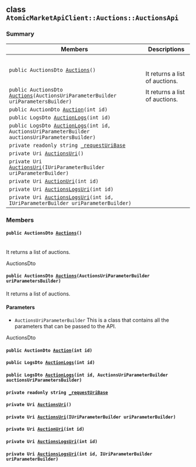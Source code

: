 ## class `AtomicMarketApiClient::Auctions::AuctionsApi` 

### Summary

 Members                        | Descriptions                                
--------------------------------|---------------------------------------------
`public AuctionsDto `[`Auctions`](#class_atomic_market_api_client_1_1_auctions_1_1_auctions_api_1a70929369a29816434cb7aa9f1fdccf6d)`()` | <br/><br/> It returns a list of auctions.
`public AuctionsDto `[`Auctions`](#class_atomic_market_api_client_1_1_auctions_1_1_auctions_api_1aeaf2bbabe05b932fa38d1b79497c7043)`(AuctionsUriParameterBuilder uriParametersBuilder)` | It returns a list of auctions.
`public AuctionDto `[`Auction`](#class_atomic_market_api_client_1_1_auctions_1_1_auctions_api_1a75d59e4d934eedd845e155b6d817c20c)`(int id)` | 
`public LogsDto `[`AuctionLogs`](#class_atomic_market_api_client_1_1_auctions_1_1_auctions_api_1a178c421fd59a002913bea678297638d1)`(int id)` | 
`public LogsDto `[`AuctionLogs`](#class_atomic_market_api_client_1_1_auctions_1_1_auctions_api_1a6f24b011e6579c0d001529b9947dbb0f)`(int id, AuctionsUriParameterBuilder auctionsUriParametersBuilder)` | 
`private readonly string `[`_requestUriBase`](#class_atomic_market_api_client_1_1_auctions_1_1_auctions_api_1a1854c4909a1013a684af16fb52e8a387) | 
`private Uri `[`AuctionsUri`](#class_atomic_market_api_client_1_1_auctions_1_1_auctions_api_1ab42930e70b2df9b11371f9a5cff854e7)`()` | 
`private Uri `[`AuctionsUri`](#class_atomic_market_api_client_1_1_auctions_1_1_auctions_api_1a903e474e53b0416ec3e5a4e2d79ce7be)`(IUriParameterBuilder uriParameterBuilder)` | 
`private Uri `[`AuctionUri`](#class_atomic_market_api_client_1_1_auctions_1_1_auctions_api_1ad7b1311a6988538438e4bd558e0a880e)`(int id)` | 
`private Uri `[`AuctionsLogsUri`](#class_atomic_market_api_client_1_1_auctions_1_1_auctions_api_1a85f4050f63ad9b1645e4d1adbadf436e)`(int id)` | 
`private Uri `[`AuctionsLogsUri`](#class_atomic_market_api_client_1_1_auctions_1_1_auctions_api_1a2e4a85fd8c17dec0515efe4bd683fa77)`(int id, IUriParameterBuilder uriParameterBuilder)` | 

### Members

#### `public AuctionsDto `[`Auctions`](#class_atomic_market_api_client_1_1_auctions_1_1_auctions_api_1a70929369a29816434cb7aa9f1fdccf6d)`()` 

<br/>
 It returns a list of auctions.

<return> AuctionsDto </return> <br/>

#### `public AuctionsDto `[`Auctions`](#class_atomic_market_api_client_1_1_auctions_1_1_auctions_api_1aeaf2bbabe05b932fa38d1b79497c7043)`(AuctionsUriParameterBuilder uriParametersBuilder)` 

It returns a list of auctions.

#### Parameters
* `AuctionsUriParameterBuilder` This is a class that contains all the parameters that can be passed to the API.

<return> AuctionsDto </return>

#### `public AuctionDto `[`Auction`](#class_atomic_market_api_client_1_1_auctions_1_1_auctions_api_1a75d59e4d934eedd845e155b6d817c20c)`(int id)` 

#### `public LogsDto `[`AuctionLogs`](#class_atomic_market_api_client_1_1_auctions_1_1_auctions_api_1a178c421fd59a002913bea678297638d1)`(int id)` 

#### `public LogsDto `[`AuctionLogs`](#class_atomic_market_api_client_1_1_auctions_1_1_auctions_api_1a6f24b011e6579c0d001529b9947dbb0f)`(int id, AuctionsUriParameterBuilder auctionsUriParametersBuilder)` 

#### `private readonly string `[`_requestUriBase`](#class_atomic_market_api_client_1_1_auctions_1_1_auctions_api_1a1854c4909a1013a684af16fb52e8a387) 

#### `private Uri `[`AuctionsUri`](#class_atomic_market_api_client_1_1_auctions_1_1_auctions_api_1ab42930e70b2df9b11371f9a5cff854e7)`()` 

#### `private Uri `[`AuctionsUri`](#class_atomic_market_api_client_1_1_auctions_1_1_auctions_api_1a903e474e53b0416ec3e5a4e2d79ce7be)`(IUriParameterBuilder uriParameterBuilder)` 

#### `private Uri `[`AuctionUri`](#class_atomic_market_api_client_1_1_auctions_1_1_auctions_api_1ad7b1311a6988538438e4bd558e0a880e)`(int id)` 

#### `private Uri `[`AuctionsLogsUri`](#class_atomic_market_api_client_1_1_auctions_1_1_auctions_api_1a85f4050f63ad9b1645e4d1adbadf436e)`(int id)` 

#### `private Uri `[`AuctionsLogsUri`](#class_atomic_market_api_client_1_1_auctions_1_1_auctions_api_1a2e4a85fd8c17dec0515efe4bd683fa77)`(int id, IUriParameterBuilder uriParameterBuilder)` 

